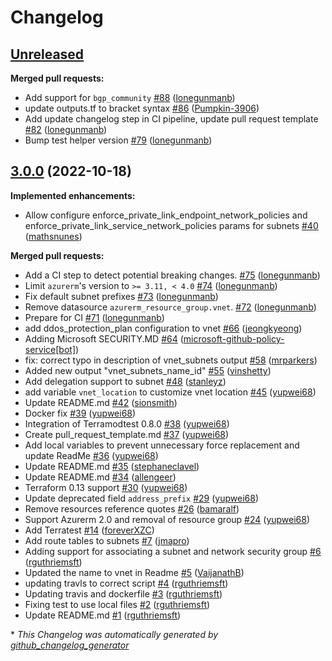 # Changelog

## [Unreleased](https://github.com/Azure/terraform-azurerm-vnet/tree/HEAD)

**Merged pull requests:**

- Add support for `bgp_community` [\#88](https://github.com/Azure/terraform-azurerm-vnet/pull/88) ([lonegunmanb](https://github.com/lonegunmanb))
- update outputs.tf to bracket syntax [\#86](https://github.com/Azure/terraform-azurerm-vnet/pull/86) ([Pumpkin-3906](https://github.com/Pumpkin-3906))
- Add update changelog step in CI pipeline, update pull request template [\#82](https://github.com/Azure/terraform-azurerm-vnet/pull/82) ([lonegunmanb](https://github.com/lonegunmanb))
- Bump test helper version [\#79](https://github.com/Azure/terraform-azurerm-vnet/pull/79) ([lonegunmanb](https://github.com/lonegunmanb))

## [3.0.0](https://github.com/Azure/terraform-azurerm-vnet/tree/3.0.0) (2022-10-18)

**Implemented enhancements:**

- Allow configure enforce\_private\_link\_endpoint\_network\_policies and enforce\_private\_link\_service\_network\_policies params for subnets [\#40](https://github.com/Azure/terraform-azurerm-vnet/pull/40) ([mathsnunes](https://github.com/mathsnunes))

**Merged pull requests:**

- Add a CI step to detect potential breaking changes. [\#75](https://github.com/Azure/terraform-azurerm-vnet/pull/75) ([lonegunmanb](https://github.com/lonegunmanb))
- Limit `azurerm`'s version to `>= 3.11, < 4.0` [\#74](https://github.com/Azure/terraform-azurerm-vnet/pull/74) ([lonegunmanb](https://github.com/lonegunmanb))
- Fix default subnet prefixes [\#73](https://github.com/Azure/terraform-azurerm-vnet/pull/73) ([lonegunmanb](https://github.com/lonegunmanb))
- Remove datasource `azurerm_resource_group.vnet`. [\#72](https://github.com/Azure/terraform-azurerm-vnet/pull/72) ([lonegunmanb](https://github.com/lonegunmanb))
- Prepare for CI [\#71](https://github.com/Azure/terraform-azurerm-vnet/pull/71) ([lonegunmanb](https://github.com/lonegunmanb))
- add ddos\_protection\_plan configuration to vnet [\#66](https://github.com/Azure/terraform-azurerm-vnet/pull/66) ([jeongkyeong](https://github.com/jeongkyeong))
- Adding Microsoft SECURITY.MD [\#64](https://github.com/Azure/terraform-azurerm-vnet/pull/64) ([microsoft-github-policy-service[bot]](https://github.com/apps/microsoft-github-policy-service))
- fix: correct typo in description of vnet\_subnets output [\#58](https://github.com/Azure/terraform-azurerm-vnet/pull/58) ([mrparkers](https://github.com/mrparkers))
- Added new output "vnet\_subnets\_name\_id" [\#55](https://github.com/Azure/terraform-azurerm-vnet/pull/55) ([vinshetty](https://github.com/vinshetty))
- Add delegation support to subnet [\#48](https://github.com/Azure/terraform-azurerm-vnet/pull/48) ([stanleyz](https://github.com/stanleyz))
- add variable `vnet_location` to customize vnet location [\#45](https://github.com/Azure/terraform-azurerm-vnet/pull/45) ([yupwei68](https://github.com/yupwei68))
- Update README.md [\#42](https://github.com/Azure/terraform-azurerm-vnet/pull/42) ([sionsmith](https://github.com/sionsmith))
- Docker fix [\#39](https://github.com/Azure/terraform-azurerm-vnet/pull/39) ([yupwei68](https://github.com/yupwei68))
- Integration of Terramodtest 0.8.0  [\#38](https://github.com/Azure/terraform-azurerm-vnet/pull/38) ([yupwei68](https://github.com/yupwei68))
- Create pull\_request\_template.md [\#37](https://github.com/Azure/terraform-azurerm-vnet/pull/37) ([yupwei68](https://github.com/yupwei68))
- Add local variables to prevent unnecessary force replacement and update ReadMe [\#36](https://github.com/Azure/terraform-azurerm-vnet/pull/36) ([yupwei68](https://github.com/yupwei68))
- Update README.md [\#35](https://github.com/Azure/terraform-azurerm-vnet/pull/35) ([stephaneclavel](https://github.com/stephaneclavel))
- Update README.md [\#34](https://github.com/Azure/terraform-azurerm-vnet/pull/34) ([allengeer](https://github.com/allengeer))
- Terraform 0.13 support [\#30](https://github.com/Azure/terraform-azurerm-vnet/pull/30) ([yupwei68](https://github.com/yupwei68))
- Update deprecated field `address_prefix` [\#29](https://github.com/Azure/terraform-azurerm-vnet/pull/29) ([yupwei68](https://github.com/yupwei68))
- Remove resources reference quotes [\#26](https://github.com/Azure/terraform-azurerm-vnet/pull/26) ([bamaralf](https://github.com/bamaralf))
- Support Azurerm 2.0 and removal of resource group [\#24](https://github.com/Azure/terraform-azurerm-vnet/pull/24) ([yupwei68](https://github.com/yupwei68))
- Add Terratest [\#14](https://github.com/Azure/terraform-azurerm-vnet/pull/14) ([foreverXZC](https://github.com/foreverXZC))
- Add route tables to subnets [\#7](https://github.com/Azure/terraform-azurerm-vnet/pull/7) ([jmapro](https://github.com/jmapro))
- Adding support for associating a subnet and network security group [\#6](https://github.com/Azure/terraform-azurerm-vnet/pull/6) ([rguthriemsft](https://github.com/rguthriemsft))
- Updated the name to vnet in Readme [\#5](https://github.com/Azure/terraform-azurerm-vnet/pull/5) ([VaijanathB](https://github.com/VaijanathB))
- updating travls to correct script [\#4](https://github.com/Azure/terraform-azurerm-vnet/pull/4) ([rguthriemsft](https://github.com/rguthriemsft))
- Updating travis and dockerfile [\#3](https://github.com/Azure/terraform-azurerm-vnet/pull/3) ([rguthriemsft](https://github.com/rguthriemsft))
- Fixing test to use local files [\#2](https://github.com/Azure/terraform-azurerm-vnet/pull/2) ([rguthriemsft](https://github.com/rguthriemsft))
- Update README.md [\#1](https://github.com/Azure/terraform-azurerm-vnet/pull/1) ([rguthriemsft](https://github.com/rguthriemsft))



\* *This Changelog was automatically generated by [github_changelog_generator](https://github.com/github-changelog-generator/github-changelog-generator)*
